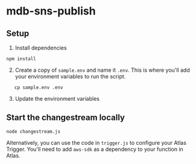 # mdb-sns-publish

## Setup

1. Install dependencies 

```
npm install
```

2. Create a copy of `sample.env` and name it `.env`. This is where you'll add your environment variables to run the script.
  ```
     cp sample.env .env
  ```
3. Update the environment variables

## Start the changestream locally

```
node changestream.js
```

Alternatively, you can use the code in `trigger.js` to configure your Atlas Trigger. You'll need to add `aws-sdk` as a dependency to your function in Atlas.
